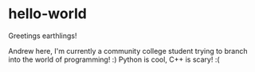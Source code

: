 # hello-world

Greetings earthlings!

Andrew here, I'm currently a community college student trying to branch into the world of programming! :)
Python is cool, C++ is scary! :(
